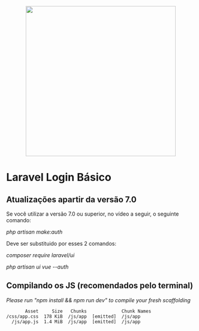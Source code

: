 <p align="center"><img src="https://res.cloudinary.com/dtfbvvkyp/image/upload/v1566331377/laravel-logolockup-cmyk-red.svg" width="400"></p>

# Laravel Login Básico

## Atualizações apartir da versão 7.0

Se você utilizar a versão 7.0 ou superior, no vídeo a seguir, o seguinte comando:


*php artisan make:auth*


Deve ser substituido por esses 2 comandos:

    
*composer require laravel/ui*

*php artisan ui vue --auth*

## Compilando os JS (recomendados pelo terminal)

*Please run "npm install && npm run dev" to compile your fresh scaffolding*

```
       Asset     Size   Chunks             Chunk Names
/css/app.css  178 KiB  /js/app  [emitted]  /js/app
  /js/app.js  1.4 MiB  /js/app  [emitted]  /js/app

```
